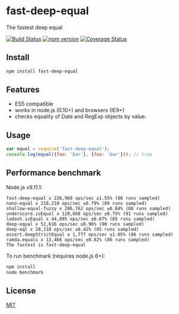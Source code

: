 # fast-deep-equal
The fastest deep equal

[![Build Status](https://travis-ci.org/epoberezkin/fast-deep-equal.svg?branch=master)](https://travis-ci.org/epoberezkin/fast-deep-equal)
[![npm version](https://badge.fury.io/js/fast-deep-equal.svg)](http://badge.fury.io/js/fast-deep-equal)
[![Coverage Status](https://coveralls.io/repos/github/epoberezkin/fast-deep-equal/badge.svg?branch=master)](https://coveralls.io/github/epoberezkin/fast-deep-equal?branch=master)


## Install

```bash
npm install fast-deep-equal
```


## Features

- ES5 compatible
- works in node.js (0.10+) and browsers (IE9+)
- checks equality of Date and RegExp objects by value.


## Usage

```javascript
var equal = require('fast-deep-equal');
console.log(equal({foo: 'bar'}, {foo: 'bar'})); // true
```


## Performance benchmark

Node.js v9.11.1:

```
fast-deep-equal x 226,960 ops/sec ±1.55% (86 runs sampled)
nano-equal x 218,210 ops/sec ±0.79% (89 runs sampled)
shallow-equal-fuzzy x 206,762 ops/sec ±0.84% (88 runs sampled)
underscore.isEqual x 128,668 ops/sec ±0.75% (91 runs sampled)
lodash.isEqual x 44,895 ops/sec ±0.67% (85 runs sampled)
deep-equal x 51,616 ops/sec ±0.96% (90 runs sampled)
deep-eql x 28,218 ops/sec ±0.42% (85 runs sampled)
assert.deepStrictEqual x 1,777 ops/sec ±1.05% (86 runs sampled)
ramda.equals x 13,466 ops/sec ±0.82% (86 runs sampled)
The fastest is fast-deep-equal
```

To run benchmark (requires node.js 6+):

```bash
npm install
node benchmark
```


## License

[MIT](https://github.com/epoberezkin/fast-deep-equal/blob/master/LICENSE)
